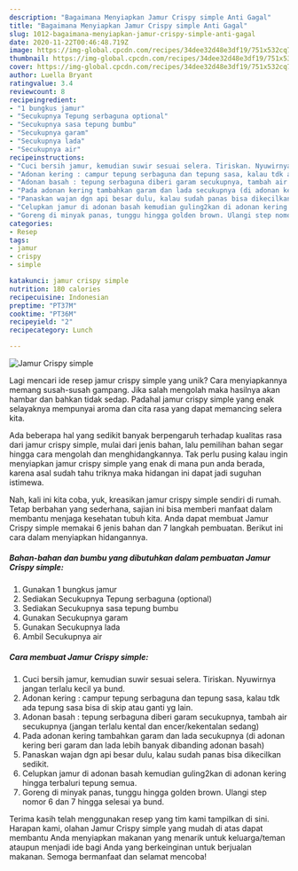 ```yaml
---
description: "Bagaimana Menyiapkan Jamur Crispy simple Anti Gagal"
title: "Bagaimana Menyiapkan Jamur Crispy simple Anti Gagal"
slug: 1012-bagaimana-menyiapkan-jamur-crispy-simple-anti-gagal
date: 2020-11-22T00:46:48.719Z
image: https://img-global.cpcdn.com/recipes/34dee32d48e3df19/751x532cq70/jamur-crispy-simple-foto-resep-utama.jpg
thumbnail: https://img-global.cpcdn.com/recipes/34dee32d48e3df19/751x532cq70/jamur-crispy-simple-foto-resep-utama.jpg
cover: https://img-global.cpcdn.com/recipes/34dee32d48e3df19/751x532cq70/jamur-crispy-simple-foto-resep-utama.jpg
author: Luella Bryant
ratingvalue: 3.4
reviewcount: 8
recipeingredient:
- "1 bungkus jamur"
- "Secukupnya Tepung serbaguna optional"
- "Secukupnya sasa tepung bumbu"
- "Secukupnya garam"
- "Secukupnya lada"
- "Secukupnya air"
recipeinstructions:
- "Cuci bersih jamur, kemudian suwir sesuai selera. Tiriskan. Nyuwirnya jangan terlalu kecil ya bund."
- "Adonan kering : campur tepung serbaguna dan tepung sasa, kalau tdk ada tepung sasa bisa di skip atau ganti yg lain."
- "Adonan basah : tepung serbaguna diberi garam secukupnya, tambah air secukupnya (jangan terlalu kental dan encer/kekentalan sedang)"
- "Pada adonan kering tambahkan garam dan lada secukupnya (di adonan kering beri garam dan lada lebih banyak dibanding adonan basah)"
- "Panaskan wajan dgn api besar dulu, kalau sudah panas bisa dikecilkan sedikit."
- "Celupkan jamur di adonan basah kemudian guling2kan di adonan kering hingga terbaluri tepung semua."
- "Goreng di minyak panas, tunggu hingga golden brown. Ulangi step nomor 6 dan 7 hingga selesai ya bund."
categories:
- Resep
tags:
- jamur
- crispy
- simple

katakunci: jamur crispy simple 
nutrition: 180 calories
recipecuisine: Indonesian
preptime: "PT37M"
cooktime: "PT36M"
recipeyield: "2"
recipecategory: Lunch

---
```



![Jamur Crispy simple](https://img-global.cpcdn.com/recipes/34dee32d48e3df19/751x532cq70/jamur-crispy-simple-foto-resep-utama.jpg)

Lagi mencari ide resep jamur crispy simple yang unik? Cara menyiapkannya memang susah-susah gampang. Jika salah mengolah maka hasilnya akan hambar dan bahkan tidak sedap. Padahal jamur crispy simple yang enak selayaknya mempunyai aroma dan cita rasa yang dapat memancing selera kita.



Ada beberapa hal yang sedikit banyak berpengaruh terhadap kualitas rasa dari jamur crispy simple, mulai dari jenis bahan, lalu pemilihan bahan segar hingga cara mengolah dan menghidangkannya. Tak perlu pusing kalau ingin menyiapkan jamur crispy simple yang enak di mana pun anda berada, karena asal sudah tahu triknya maka hidangan ini dapat jadi suguhan istimewa.


Nah, kali ini kita coba, yuk, kreasikan jamur crispy simple sendiri di rumah. Tetap berbahan yang sederhana, sajian ini bisa memberi manfaat dalam membantu menjaga kesehatan tubuh kita. Anda dapat membuat Jamur Crispy simple memakai 6 jenis bahan dan 7 langkah pembuatan. Berikut ini cara dalam menyiapkan hidangannya.

<!--inarticleads1-->

##### Bahan-bahan dan bumbu yang dibutuhkan dalam pembuatan Jamur Crispy simple:

1. Gunakan 1 bungkus jamur
1. Sediakan Secukupnya Tepung serbaguna (optional)
1. Sediakan Secukupnya sasa tepung bumbu
1. Gunakan Secukupnya garam
1. Gunakan Secukupnya lada
1. Ambil Secukupnya air




<!--inarticleads2-->

##### Cara membuat Jamur Crispy simple:

1. Cuci bersih jamur, kemudian suwir sesuai selera. Tiriskan. Nyuwirnya jangan terlalu kecil ya bund.
1. Adonan kering : campur tepung serbaguna dan tepung sasa, kalau tdk ada tepung sasa bisa di skip atau ganti yg lain.
1. Adonan basah : tepung serbaguna diberi garam secukupnya, tambah air secukupnya (jangan terlalu kental dan encer/kekentalan sedang)
1. Pada adonan kering tambahkan garam dan lada secukupnya (di adonan kering beri garam dan lada lebih banyak dibanding adonan basah)
1. Panaskan wajan dgn api besar dulu, kalau sudah panas bisa dikecilkan sedikit.
1. Celupkan jamur di adonan basah kemudian guling2kan di adonan kering hingga terbaluri tepung semua.
1. Goreng di minyak panas, tunggu hingga golden brown. Ulangi step nomor 6 dan 7 hingga selesai ya bund.




Terima kasih telah menggunakan resep yang tim kami tampilkan di sini. Harapan kami, olahan Jamur Crispy simple yang mudah di atas dapat membantu Anda menyiapkan makanan yang menarik untuk keluarga/teman ataupun menjadi ide bagi Anda yang berkeinginan untuk berjualan makanan. Semoga bermanfaat dan selamat mencoba!
